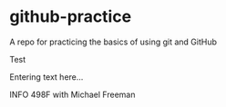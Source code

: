 # github-practice
A repo for practicing the basics of using git and GitHub

Test

Entering text here...

INFO 498F with Michael Freeman